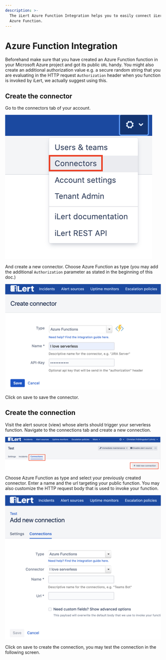 ```yaml
---
description: >-
  The iLert Azure Function Integration helps you to easily connect iLert with
  Azure Function.
---
```


# Azure Function Integration

Beforehand make sure that you have created an Azure Function function in your Microsoft Azure project and got its public `URL` handy. You might also create an additional authorization value e.g. a secure random string that you are evaluating in the HTTP request `Authorization` header when you function is invoked by iLert, we actually suggest using this.

## Create the connector <a href="connector" id="connector"></a>

Go to the connectors tab of your account.

![](<../.gitbook/assets/s1 (1) (1).png>)

And create a new connector. Choose Azure Function as type (you may add the additional `Authorization` parameter as stated in the beginning of this doc.)

![](<../.gitbook/assets/s2 (1).png>)

Click on save to save the connector.

## Create the connection <a href="connection" id="connection"></a>

Visit the alert source (view) whose alerts should trigger your serverless function. Navigate to the connections tab and create a new connection.

![](<../.gitbook/assets/s3 (2).png>)

Choose Azure Function as type and select your previously created connector. Enter a name and the url targeting your public function. You may also customize the HTTP request body that is used to invoke your function.

![](<../.gitbook/assets/s4 (1).png>)

Click on save to create the connection, you may test the connection in the following screen.
